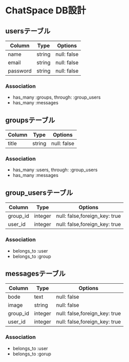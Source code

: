 # ChatSpace DB設計
## usersテーブル
|Column|Type|Options|
|------|----|-------|
|name|string|null: false|
|email|string|null: false|
|password|string|null: false|
### Association
- has_many :groups, through: :group_users 
- has_many :messages

## groupsテーブル
|Column|Type|Options|
|------|----|-------|
|title|string|null: false|
### Association
- has_many :users,  through: :group_users
- has_many :messages

## group_usersテーブル
|Column|Type|Options|
|------|----|-------|
|group_id|integer|null: false,foreign_key: true|
|user_id|integer|null: false,foreign_key: true|
### Association
- belongs_to :user
- belongs_to :group
## messagesテーブル

|Column|Type|Options|
|------|----|-------|
|bode|text|null: false|
|image|string|null: false|
|group_id|integer|null: false,foreign_key: true|
|user_id|integer|null: false,foreign_key: true|
### Association
- belongs_to :user
- belongs_to :gorup
